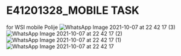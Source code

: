 # E41201328_MOBILE TASK
 for WSI mobile Polije
![WhatsApp Image 2021-10-07 at 22 42 17 (3)](https://user-images.githubusercontent.com/80373053/136421441-439d89d2-c764-4713-a4ec-4f5488187588.jpeg)
![WhatsApp Image 2021-10-07 at 22 42 17 (2)](https://user-images.githubusercontent.com/80373053/136421452-9778320c-f918-4dbb-9590-e54a5c4b5c34.jpeg)
![WhatsApp Image 2021-10-07 at 22 42 17 (1)](https://user-images.githubusercontent.com/80373053/136421456-7e84bec6-cc3c-4fb7-9f5f-21087ac08c3c.jpeg)
![WhatsApp Image 2021-10-07 at 22 42 17](https://user-images.githubusercontent.com/80373053/136421459-e9b53da4-b76f-4d29-8c7a-e5c3c04e42cc.jpeg)
